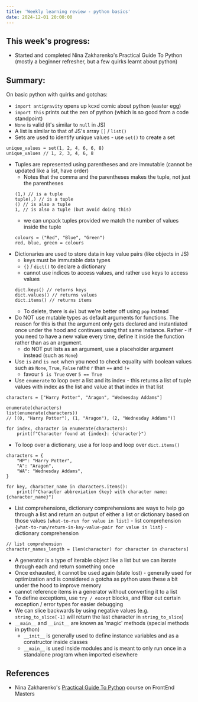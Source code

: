 ```yaml
---
title: 'Weekly learning review - python basics'
date: 2024-12-01 20:00:00
---
```


## This week's progress:

- Started and completed Nina Zakharenko's Practical Guide To Python (mostly a beginner refresher, but a few quirks learnt about python)

## Summary:

On basic python with quirks and gotchas:

- `import antigravity` opens up kcxd comic about python (easter egg)
- `import this` prints out the zen of python (which is so good from a code standpoint)
- `None` is valid (it's similar to `null` in JS)
- A list is similar to that of JS's array `[]` / `list()`
- Sets are used to identify unique values - use `set()` to create a set

```
unique_values = set(1, 2, 4, 6, 6, 8)
unique_values // 1, 2, 3, 4, 6, 8
```

- Tuples are represented using parentheses and are immutable (cannot be updated like a list, have order)
  - Notes that the comma and the parentheses makes the tuple, not just the parentheses
  ```
  (1,) // is a tuple
  tuple(,) // is a tuple
  () // is also a tuple
  1, // is also a tuple (but avoid doing this)
  ```
  - we can unpack tuples provided we match the number of values inside the tuple
  ```
  colours = ("Red", "Blue", "Green")
  red, blue, green = colours
  ```
- Dictionaries are used to store data in key value pairs (like objects in JS)
  - keys must be immutable data types
  - `{}` / `dict()` to declare a dictionary
  - cannot use indices to access values, and rather use keys to access values
  ```
  dict.keys() // returns keys
  dict.values() // returns values
  dict.items() // returns items
  ```
  - To delete, there is `del` but we're better off using `pop` instead
- Do NOT use mutable types as default arguments for functions. The reason for this is that the argument only gets declared and instantiated once under the hood and continues using that same instance. Rather - if you need to have a new value every time, define it inside the function rather than as an argument.
  - do NOT put lists as an argument, use a placeholder argument instead (such as `None`)
- Use `is` and `is not` when you need to check equality with boolean values such as `None`, `True`, `False` rathe r than `==` and `!=`
  - favour `5 is True` over `5 == True`
- Use `enumerate` to loop over a list and its index - this returns a list of tuple values with index as the list and value at that index in that list

```
characters = ["Harry Potter", "Aragon", "Wednesday Addams"]

enumerate(characters)
list(enumerate(characters))
// [(0, "Harry Potter"), (1, "Aragon"), (2, "Wednesday Addams")]

for index, character in enumerate(characters):
    print(f"Character found at {index}: {character}")
```

- To loop over a dictionary, use a for loop and loop over `dict.items()`

```
characters = {
    "HP": "Harry Potter",
    "A": "Aragon",
    "WA": "Wednesday Addams",
}

for key, character_name in characters.items():
    print(f"Character abbreviation {key} with character name: {character_name}")

```

- List comprehensions, dictionary comprehensions are ways to help go through a list and return an output of either a list or dictionary based on those values
  `[what-to-run for value in list]` - list comprehension
  `{what-to-run/return-in-key-value-pair for value in list}` - dictionary comprehension

```
// list comprehension
character_names_length = [len(character) for character in characters]
```

- A generator is a type of iterable object like a list but we can iterate through each and return something once
- Once exhausted, it cannot be used again (state lost) - generally used for optimization and is considered a gotcha as python uses these a bit under the hood to improve memory
- cannot reference items in a generator without converting it to a list
- To define exceptions, use `try / except` blocks, and filter out certain exception / error types for easier debugging
- We can slice backwards by using negative values (e.g. `string_to_slice[-1]` will return the last character in `string_to_slice`)
- `__main__` and `__init__` are known as 'magic' methods (special methods in python)
  - `__init__` is generally used to define instance variables and as a constructor inside classes
  - `__main__` is used inside modules and is meant to only run once in a standalone program when imported elsewhere

## References

- Nina Zakharenko's [Practical Guide To Python](https://frontendmasters.com/courses/practical-python/introduction/) course on FrontEnd Masters
